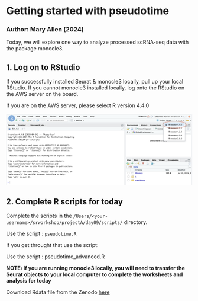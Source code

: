# Getting started with pseudotime
### Author: Mary Allen (2024)

Today, we will explore one way to analyze processed scRNA-seq data with the package monocle3.

## 1. Log on to RStudio 
If you successfully installed Seurat & monocle3 locally, pull up your local RStudio. If you cannot monocle3 installed locally, log onto the RStudio on the AWS server on the board. 

If you are on the AWS server, please select R version 4.4.0

![AWS-viz-R-version.png](./day9-screenshots/AWS-viz-R-version.png)

## 2. Complete R scripts for today
Complete the scripts in the `/Users/<your-username>/srworkshop/projectA/day09/scripts/` directory.

Use the script : `pseudotime.R`

If you get throught that use the script:

Use the script : pseudotime_advanced.R

**NOTE: If you are running monocle3 locally, you will need to transfer the Seurat objects to your local computer to complete the worksheets and analysis for today**

Download Rdata file from the Zenodo [here](https://zenodo.org/records/12725642)
